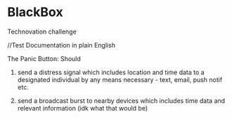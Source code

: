 # BlackBox

Technovation challenge

//Test Documentation in plain English

The Panic Button:
Should 
1. send a distress signal
   which includes location 
   and time data
   to a designated individual
   by any means necessary - text, email, push notif etc.

2. send a broadcast burst to nearby devices
   which includes time data
   and relevant information (idk what that would be)

